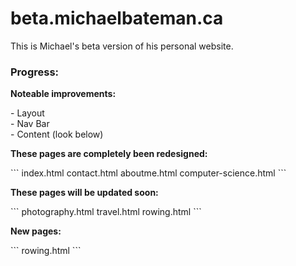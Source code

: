 # beta.michaelbateman.ca

<p>This is Michael's beta version of his personal website.</p>

<h3>Progress:</h3>

<p><b>Noteable improvements:</b></p>
<p>
	<div>- Layout</div>
	<div>- Nav Bar</div>
	<div>- Content (look below)</div>
</p>


<p><b>These pages are completely been redesigned:</b></p>
```
index.html
contact.html
aboutme.html
computer-science.html
```

<p><b>These pages will be updated soon:</b></p>
```
photography.html
travel.html
rowing.html
```

<p><b>New pages:</b></p>
```
rowing.html
```
